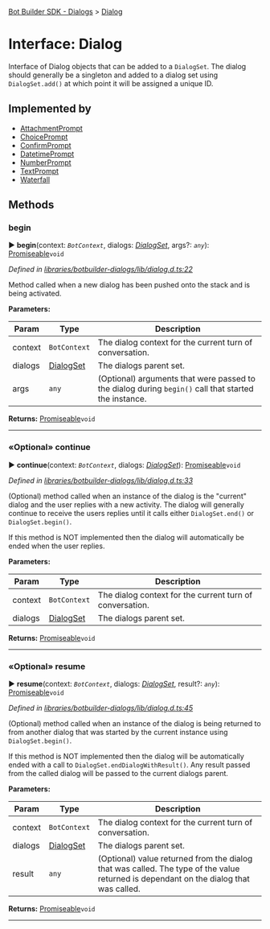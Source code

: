 [Bot Builder SDK - Dialogs](../README.md) > [Dialog](../interfaces/botbuilder_dialogs.dialog.md)



# Interface: Dialog


Interface of Dialog objects that can be added to a `DialogSet`. The dialog should generally be a singleton and added to a dialog set using `DialogSet.add()` at which point it will be assigned a unique ID.

## Implemented by

* [AttachmentPrompt](../classes/botbuilder_dialogs.attachmentprompt.md)
* [ChoicePrompt](../classes/botbuilder_dialogs.choiceprompt.md)
* [ConfirmPrompt](../classes/botbuilder_dialogs.confirmprompt.md)
* [DatetimePrompt](../classes/botbuilder_dialogs.datetimeprompt.md)
* [NumberPrompt](../classes/botbuilder_dialogs.numberprompt.md)
* [TextPrompt](../classes/botbuilder_dialogs.textprompt.md)
* [Waterfall](../classes/botbuilder_dialogs.waterfall.md)


## Methods
<a id="begin"></a>

###  begin

► **begin**(context: *`BotContext`*, dialogs: *[DialogSet](../classes/botbuilder_dialogs.dialogset.md)*, args?: *`any`*): [Promiseable]()`void`



*Defined in [libraries/botbuilder-dialogs/lib/dialog.d.ts:22](https://github.com/Microsoft/botbuilder-js/blob/9f80f0a/libraries/botbuilder-dialogs/lib/dialog.d.ts#L22)*



Method called when a new dialog has been pushed onto the stack and is being activated.


**Parameters:**

| Param | Type | Description |
| ------ | ------ | ------ |
| context | `BotContext`   |  The dialog context for the current turn of conversation. |
| dialogs | [DialogSet](../classes/botbuilder_dialogs.dialogset.md)   |  The dialogs parent set. |
| args | `any`   |  (Optional) arguments that were passed to the dialog during `begin()` call that started the instance. |





**Returns:** [Promiseable]()`void`





___

<a id="continue"></a>

### «Optional» continue

► **continue**(context: *`BotContext`*, dialogs: *[DialogSet](../classes/botbuilder_dialogs.dialogset.md)*): [Promiseable]()`void`



*Defined in [libraries/botbuilder-dialogs/lib/dialog.d.ts:33](https://github.com/Microsoft/botbuilder-js/blob/9f80f0a/libraries/botbuilder-dialogs/lib/dialog.d.ts#L33)*



(Optional) method called when an instance of the dialog is the "current" dialog and the user replies with a new activity. The dialog will generally continue to receive the users replies until it calls either `DialogSet.end()` or `DialogSet.begin()`.

If this method is NOT implemented then the dialog will automatically be ended when the user replies.


**Parameters:**

| Param | Type | Description |
| ------ | ------ | ------ |
| context | `BotContext`   |  The dialog context for the current turn of conversation. |
| dialogs | [DialogSet](../classes/botbuilder_dialogs.dialogset.md)   |  The dialogs parent set. |





**Returns:** [Promiseable]()`void`





___

<a id="resume"></a>

### «Optional» resume

► **resume**(context: *`BotContext`*, dialogs: *[DialogSet](../classes/botbuilder_dialogs.dialogset.md)*, result?: *`any`*): [Promiseable]()`void`



*Defined in [libraries/botbuilder-dialogs/lib/dialog.d.ts:45](https://github.com/Microsoft/botbuilder-js/blob/9f80f0a/libraries/botbuilder-dialogs/lib/dialog.d.ts#L45)*



(Optional) method called when an instance of the dialog is being returned to from another dialog that was started by the current instance using `DialogSet.begin()`.

If this method is NOT implemented then the dialog will be automatically ended with a call to `DialogSet.endDialogWithResult()`. Any result passed from the called dialog will be passed to the current dialogs parent.


**Parameters:**

| Param | Type | Description |
| ------ | ------ | ------ |
| context | `BotContext`   |  The dialog context for the current turn of conversation. |
| dialogs | [DialogSet](../classes/botbuilder_dialogs.dialogset.md)   |  The dialogs parent set. |
| result | `any`   |  (Optional) value returned from the dialog that was called. The type of the value returned is dependant on the dialog that was called. |





**Returns:** [Promiseable]()`void`





___


